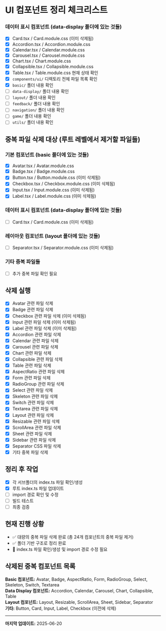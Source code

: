 # UI 컴포넌트 정리 체크리스트

### 데이터 표시 컴포넌트 (data-display 폴더에 있는 것들)
- [x] Card.tsx / Card.module.css (이미 삭제됨)
- [x] Accordion.tsx / Accordion.module.css
- [x] Calendar.tsx / Calendar.module.css
- [x] Carousel.tsx / Carousel.module.css
- [x] Chart.tsx / Chart.module.css
- [x] Collapsible.tsx / Collapsible.module.css
- [x] Table.tsx / Table.module.css 현재 상태 확인
- [x] `components/ui/` 디렉토리 전체 파일 목록 확인
- [x] `basic/` 폴더 내용 확인
- [ ] `data-display/` 폴더 내용 확인
- [ ] `layout/` 폴더 내용 확인
- [ ] `feedback/` 폴더 내용 확인
- [ ] `navigation/` 폴더 내용 확인
- [ ] `game/` 폴더 내용 확인
- [ ] `utils/` 폴더 내용 확인

## 중복 파일 삭제 대상 (루트 레벨에서 제거할 파일들)

### 기본 컴포넌트 (basic 폴더에 있는 것들)
- [x] Avatar.tsx / Avatar.module.css
- [x] Badge.tsx / Badge.module.css
- [x] Button.tsx / Button.module.css (이미 삭제됨)
- [x] Checkbox.tsx / Checkbox.module.css (이미 삭제됨)
- [x] Input.tsx / Input.module.css (이미 삭제됨)
- [x] Label.tsx / Label.module.css (이미 삭제됨)

### 데이터 표시 컴포넌트 (data-display 폴더에 있는 것들)
- [ ] Card.tsx / Card.module.css (이미 삭제됨)

### 레이아웃 컴포넌트 (layout 폴더에 있는 것들)
- [ ] Separator.tsx / Separator.module.css (이미 삭제됨)

### 기타 중복 파일들
- [ ] 추가 중복 파일 확인 필요

## 삭제 실행
- [x] Avatar 관련 파일 삭제
- [x] Badge 관련 파일 삭제  
- [x] Checkbox 관련 파일 삭제 (이미 삭제됨)
- [x] Input 관련 파일 삭제 (이미 삭제됨)
- [x] Label 관련 파일 삭제 (이미 삭제됨)
- [x] Accordion 관련 파일 삭제
- [x] Calendar 관련 파일 삭제
- [x] Carousel 관련 파일 삭제
- [x] Chart 관련 파일 삭제
- [x] Collapsible 관련 파일 삭제
- [x] Table 관련 파일 삭제
- [x] AspectRatio 관련 파일 삭제
- [x] Form 관련 파일 삭제
- [x] RadioGroup 관련 파일 삭제
- [x] Select 관련 파일 삭제
- [x] Skeleton 관련 파일 삭제
- [x] Switch 관련 파일 삭제
- [x] Textarea 관련 파일 삭제
- [x] Layout 관련 파일 삭제
- [x] Resizable 관련 파일 삭제
- [x] ScrollArea 관련 파일 삭제
- [x] Sheet 관련 파일 삭제
- [x] Sidebar 관련 파일 삭제
- [x] Separator CSS 파일 삭제
- [x] 기타 중복 파일 삭제

## 정리 후 작업
- [x] 각 서브폴더의 index.ts 파일 확인/생성
- [x] 루트 index.ts 파일 업데이트
- [ ] import 경로 확인 및 수정
- [ ] 빌드 테스트
- [ ] 최종 검증

## 현재 진행 상황
- ✅ 대량의 중복 파일 삭제 완료 (총 24개 컴포넌트의 중복 파일 제거)
- ✅ 폴더 기반 구조로 정리 완료
- 🔄 index.ts 파일 확인/생성 및 import 경로 수정 필요

## 삭제된 중복 컴포넌트 목록
**Basic 컴포넌트:** Avatar, Badge, AspectRatio, Form, RadioGroup, Select, Skeleton, Switch, Textarea  
**Data Display 컴포넌트:** Accordion, Calendar, Carousel, Chart, Collapsible, Table  
**Layout 컴포넌트:** Layout, Resizable, ScrollArea, Sheet, Sidebar, Separator  
**기타:** Button, Card, Input, Label, Checkbox (이전에 삭제)

---
**마지막 업데이트:** 2025-06-20

